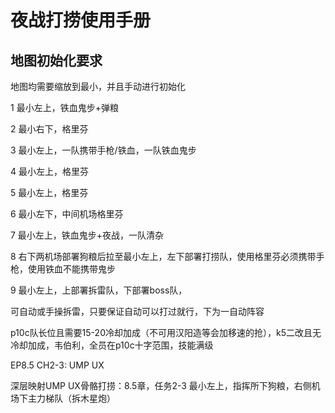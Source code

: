 <!-- markdownlint-disable MD033 MD041 -->

# 夜战打捞使用手册

## 地图初始化要求

地图均需要缩放到最小，并且手动进行初始化

1  最小左上，铁血鬼步+弹粮

2  最小右下，格里芬

3  最小左上，一队携带手枪/铁血，一队铁血鬼步

4  最小左上，格里芬

5  最小左上，格里芬

6  最小左下，中间机场格里芬

7  最小左上，铁血鬼步+夜战，一队清杂

8  右下两机场部署狗粮后拉至最小左上，左下部署打捞队，使用格里芬必须携带手枪，使用铁血不能携带鬼步

9  最小左上，上部署拆雷队，下部署boss队，

   可自动或手操拆雷，只要保证自动可以打过就行，下为一自动阵容

   p10c队长位且需要15-20冷却加成（不可用汉阳造等会加移速的抢），k5二改且无冷却加成，韦伯利，全员在p10c十字范围，技能满级

EP8.5 CH2-3: UMP UX

   深层映射UMP UX骨骼打捞：8.5章，任务2-3
   最小左上，指挥所下狗粮，右侧机场下主力梯队（拆木星炮）